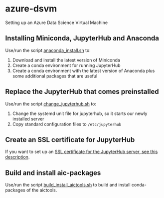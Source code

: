 # azure-dsvm
Setting up an Azure Data Science Virtual Machine

## Installing Miniconda, JupyterHub and Anaconda
Use/run the script [anaconda_install.sh](anaconda_install.sh) to:
1. Download and install the latest version of Miniconda
1. Create a conda environment for running JupyterHub
1. Create a conda environment with the latest version of Anaconda plus some additional packages that are useful

## Replace the JupyterHub that comes preinstalled
Use/run the script [change_jupyterhub.sh](change_jupyterhub.sh) to:
1. Change the systemd unit file for jupyterhub, so it starts our newly installed server
1. Copy standard configuration files to ```/etc/jupyterhub```

## Create an SSL certificate for JupyterHub
If you want to set up an [SSL certificate for the JupyterHub server, see this description](jupyterhub_SSL_certificate.md).

## Build and install aic-packages
Use/run the script [build_install_aictools.sh](build_install_aictools.sh) to build and install conda-packages of the aictools.
